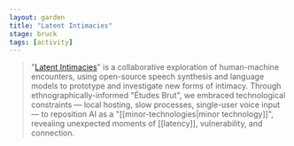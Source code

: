```yaml
---  
layout: garden
title: "Latent Intimacies"
stage: bruck
tags: [activity]
---
```


> "[Latent Intimacies](https://github.com/modern-online/latent_intimacies)" is a collaborative exploration of human-machine encounters, using open-source speech synthesis and language models to prototype and investigate new forms of intimacy. Through ethnographically-informed "Études Brut", we embraced technological constraints — local hosting, slow processes, single-user voice input — to reposition AI as a "[[minor-technologies|minor technology]]", revealing unexpected moments of [[latency]], vulnerability, and connection.